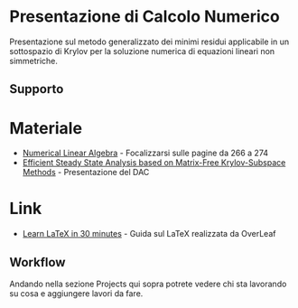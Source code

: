 # Presentazione di Calcolo Numerico
Presentazione sul metodo generalizzato dei minimi residui applicabile in un sottospazio di Krylov per la soluzione numerica di equazioni lineari non simmetriche.

## Supporto
# Materiale
* [Numerical Linear Algebra](https://www.overleaf.com/learn/latex/Learn_LaTeX_in_30_minutes) - Focalizzarsi sulle pagine da 266 a 274
* [Efficient Steady State Analysis based on Matrix-Free Krylov-Subspace Methods](https://www.overleaf.com/learn/latex/Learn_LaTeX_in_30_minutes) - Presentazione del DAC

# Link
* [Learn LaTeX in 30 minutes](https://www.overleaf.com/learn/latex/Learn_LaTeX_in_30_minutes) - Guida sul LaTeX realizzata da OverLeaf

## Workflow
Andando nella sezione Projects qui sopra potrete vedere chi sta lavorando su cosa e aggiungere lavori da fare.
